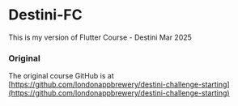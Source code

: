 # Destini-FC
This is my version of Flutter Course - Destini Mar 2025

### Original
The original course GitHub is at
[https://github.com/londonappbrewery/destini-challenge-starting](https://github.com/londonappbrewery/destini-challenge-starting)
